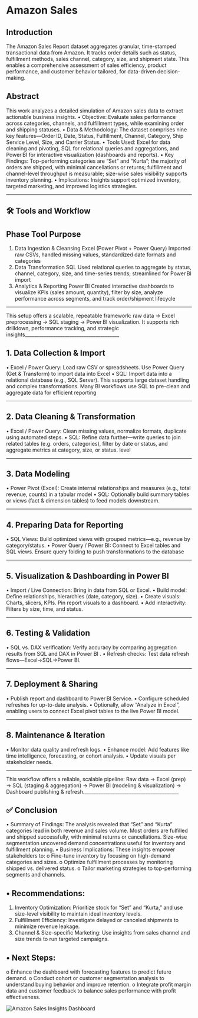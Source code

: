   # Amazon Sales
## Introduction
The Amazon Sales Report dataset aggregates granular, time-stamped transactional data from Amazon. It tracks order details such as status, fulfillment methods, sales channel, category, size, and shipment state. This enables a comprehensive assessment of sales efficiency, product performance, and customer behavior tailored, for data-driven decision-making.
## Abstract
This work analyzes a detailed simulation of Amazon sales data to extract actionable business insights.
•	Objective: Evaluate sales performance across categories, channels, and fulfillment types, while examining order and shipping statuses.
•	Data & Methodology: The dataset comprises nine key features—Order ID, Date, Status, Fulfillment, Channel, Category, Ship Service Level, Size, and Carrier Status.
•	Tools Used: Excel for data cleaning and pivoting, SQL for relational queries and aggregations, and Power BI for interactive visualization (dashboards and reports).
•	Key Findings: Top-performing categories are “Set” and “Kurta”; the majority of orders are shipped, with minimal cancellations or returns; fulfillment and channel-level throughput is measurable; size-wise sales visibility supports inventory planning.
•	Implications: Insights support optimized inventory, targeted marketing, and improved logistics strategies.
________________________________________
## 🛠️ Tools and Workflow
## Phase	Tool	Purpose
1. Data Ingestion & Cleansing	Excel (Power Pivot + Power Query)	Imported raw CSVs, handled missing values, standardized date formats and categories 
2. Data Transformation	SQL	Used relational queries to aggregate by status, channel, category, size, and time-series trends; streamlined for Power BI import
3. Analytics & Reporting	Power BI	Created interactive dashboards to visualize KPIs (sales amount, quantity), filter by size, analyze performance across segments, and track order/shipment lifecycle 
________________________________________
This setup offers a scalable, repeatable framework: raw data → Excel preprocessing → SQL staging → Power BI visualization. It supports rich drilldown, performance tracking, and strategic insights________________________________________
## 1. Data Collection & Import
•	Excel / Power Query: Load raw CSV or spreadsheets. Use Power Query (Get & Transform) to import data into Excel
•	SQL: Import data into a relational database (e.g., SQL Server). This supports large dataset handling and complex transformations. Many BI workflows use SQL to pre-clean and aggregate data for efficient reporting 
________________________________________
## 2. Data Cleaning & Transformation
•	Excel / Power Query: Clean missing values, normalize formats, duplicate using automated steps.
•	SQL: Refine data further—write queries to join related tables (e.g. orders, categories), filter by date or status, and aggregate metrics at category, size, or status. level
________________________________________
## 3. Data Modeling
•	Power Pivot (Excel): Create internal relationships and measures (e.g., total revenue, counts) in a tabular model 
•	SQL: Optionally build summary tables or views (fact & dimension tables) to feed models downstream.
________________________________________
## 4. Preparing Data for Reporting
•	SQL Views: Build optimized views with grouped metrics—e.g., revenue by category/status.
•	Power Query / Power BI: Connect to Excel tables and SQL views. Ensure query folding to push transformations to the database 
________________________________________
## 5. Visualization & Dashboarding in Power BI
•	Import / Live Connection: Bring in data from SQL or Excel.
•	Build model: Define relationships, hierarchies (date, category, size).
•	Create visuals: Charts, slicers, KPIs. Pin report visuals to a dashboard.
•	Add interactivity: Filters by size, time, and status.
________________________________________
## 6. Testing & Validation
•	SQL vs. DAX verification: Verify accuracy by comparing aggregation results from SQL and DAX in Power BI .
•	Refresh checks: Test data refresh flows—Excel→SQL→Power BI.
________________________________________
## 7. Deployment & Sharing
•	Publish report and dashboard to Power BI Service.
•	Configure scheduled refreshes for up-to-date analysis.
•	Optionally, allow “Analyze in Excel”, enabling users to connect Excel pivot tables to the live Power BI model.
________________________________________
## 8. Maintenance & Iteration
•	Monitor data quality and refresh logs.
•	Enhance model: Add features like time intelligence, forecasting, or cohort analysis.
•	Update visuals per stakeholder needs.
________________________________________
This workflow offers a reliable, scalable pipeline:
Raw data → Excel (prep) → SQL (staging & aggregation) → Power BI (modeling & visualization) → Dashboard publishing & refresh.________________________________________
## ✅ Conclusion
•	Summary of Findings: The analysis revealed that “Set” and “Kurta” categories lead in both revenue and sales volume. Most orders are fulfilled and shipped successfully, with minimal returns or cancellations. Size-wise segmentation uncovered demand concentrations useful for inventory and fulfillment planning.
•	Business Implications: These insights empower stakeholders to:
o	Fine-tune inventory by focusing on high-demand categories and sizes.
o	Optimize fulfillment processes by monitoring shipped vs. delivered status.
o	Tailor marketing strategies to top-performing segments and channels.
## •	Recommendations:
1.	Inventory Optimization: Prioritize stock for “Set” and “Kurta,” and use size-level visibility to maintain ideal inventory levels.
2.	Fulfillment Efficiency: Investigate delayed or canceled shipments to minimize revenue leakage.
3.	Channel & Size-specific Marketing: Use insights from sales channel and size trends to run targeted campaigns.
## •	Next Steps:
o	Enhance the dashboard with forecasting features to predict future demand.
o	Conduct cohort or customer segmentation analysis to understand buying behavior and improve retention.
o	Integrate profit margin data and customer feedback to balance sales performance with profit effectiveness.


![Amazon Sales Insights Dashboard](https://example.com/dashboard.png)

